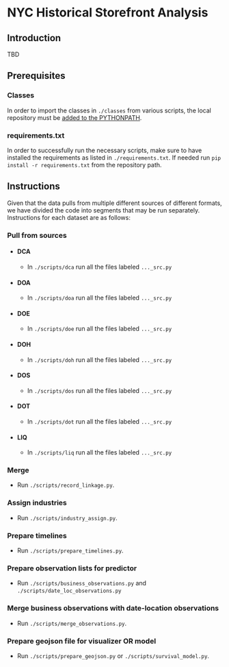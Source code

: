 # NYC Historical Storefront Analysis

## Introduction
TBD

## Prerequisites
### Classes
In order to import the classes in `./classes` from various scripts, the local repository must be [added to the PYTHONPATH](https://stackoverflow.com/questions/3387695/add-to-python-path-mac-os-x).
<!-- source ~/.bash_profile -->
### requirements.txt
In order to successfully run the necessary scripts, make sure to have installed the requirements as listed in `./requirements.txt`. If needed run `pip install -r requirements.txt` from the repository path.
## Instructions
Given that the data pulls from multiple different sources of different formats, we have divided the code into segments that may be run separately. Instructions for each dataset are as follows:
### Pull from sources
* #### DCA
  * In `./scripts/dca` run all the files labeled `..._src.py`
* #### DOA
  * In `./scripts/doa` run all the files labeled `..._src.py`
* #### DOE
  * In `./scripts/doe` run all the files labeled `..._src.py`
* #### DOH
  * In `./scripts/doh` run all the files labeled `..._src.py`
* #### DOS
  * In `./scripts/dos` run all the files labeled `..._src.py`
* #### DOT
  * In `./scripts/dot` run all the files labeled `..._src.py`
* #### LIQ
  * In `./scripts/liq` run all the files labeled `..._src.py`
### Merge
* Run `./scripts/record_linkage.py`.
### Assign industries
* Run `./scripts/industry_assign.py`.
### Prepare timelines
* Run `./scripts/prepare_timelines.py`.
### Prepare observation lists for predictor
* Run `./scripts/business_observations.py` and `./scripts/date_loc_observations.py`
### Merge business observations with date-location observations
* Run `./scripts/merge_observations.py`.
### Prepare geojson file for visualizer OR model
* Run `./scripts/prepare_geojson.py` or `./scripts/survival_model.py`.

